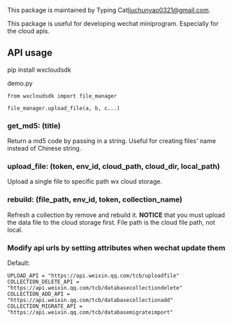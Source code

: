 This package is maintained by Typing Cat<liuchunyao0321@gmail.com>.

This package is useful for developing wechat miniprogram. Especially for the cloud apis.

## API usage

pip install wxcloudsdk

demo.py
```
from wxcloudsdk import file_manager

file_manager.upload_file(a, b, c...)
```

### get_md5: (title)
Return a md5 code by passing in a string. Useful for creating files' name instead of Chinese string.

### upload_file: (token, env_id, cloud_path, cloud_dir, local_path)
Upload a single file to specific path wx cloud storage.

### rebuild: (file_path, env_id, token, collection_name)
Refresh a collection by remove and rebuild it. **NOTICE** that you must upload the data file to the cloud storage first. File path is the cloud file path, not local.

### Modify api urls by setting attributes when wechat update them
Default:
```
UPLOAD_API = "https://api.weixin.qq.com/tcb/uploadfile"
COLLECTION_DELETE_API = "https://api.weixin.qq.com/tcb/databasecollectiondelete"
COLLECTION_ADD_API = "https://api.weixin.qq.com/tcb/databasecollectionadd"
COLLECTION_MIGRATE_API = "https://api.weixin.qq.com/tcb/databasemigrateimport"
```